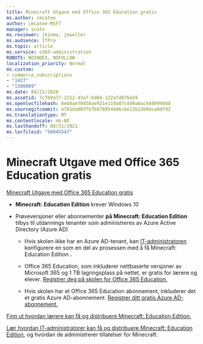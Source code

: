 ```yaml
---
title: Minecraft Utgave med Office 365 Education gratis
ms.author: cmcatee
author: cmcatee-MSFT
manager: scotv
ms.reviewer: jkinma, jmueller
ms.audience: ITPro
ms.topic: article
ms.service: o365-administration
ROBOTS: NOINDEX, NOFOLLOW
localization_priority: Normal
ms.custom:
- commerce_subscriptions
- "1427"
- "1500009"
ms.date: 04/21/2020
ms.assetid: 7cf69a77-2212-43a7-bd68-122afd876e59
ms.openlocfilehash: 6eb8aef0458ae921e119a87cd49a6ac648999d48
ms.sourcegitcommit: e781da003fb7b878854846cbe12b13b9dca8df92
ms.translationtype: MT
ms.contentlocale: nb-NO
ms.lasthandoff: 08/31/2021
ms.locfileid: "58845547"
---
```

# <a name="minecraft-edition-with-office-365-education-for-free"></a>Minecraft Utgave med Office 365 Education gratis

[Minecraft Utgave med Office 365 Education gratis](https://docs.microsoft.com/education/windows/get-minecraft-for-education)
  
- **Minecraft: Education Edition** krever Windows 10

- Prøveversjoner eller abonnementer **på Minecraft: Education Edition** tilbys til utdannings tenanter som administreres av Azure Active Directory (Azure AD)

  - Hvis skolen ikke har en Azure AD-tenant, kan [IT-administratoren](https://docs.microsoft.com/education/windows/school-get-minecraft) konfigurere en som en del av prosessen med å få Minecraft: Education Edition **.**

  - Office 365 Education, som inkluderer nettbaserte versjoner av Microsoft 365 og 1 TB lagringsplass på nettet, er gratis for lærere og elever. [Registrer deg på skolen for Office 365 Education.](https://www.microsoft.com/education/products/office)

  - Hvis skolen har et Office 365 Education abonnement, inkluderer det et gratis Azure AD-abonnement. [Registrer ditt gratis Azure AD-abonnement.](https://msdn.microsoft.com/library/windows/hardware/mt703369%28v=vs.85%29.aspx)

[Finn ut hvordan lærere kan få og distribuere Minecraft: Education Edition.](https://docs.microsoft.com/education/windows/teacher-get-minecraft)
  
[Lær hvordan IT-administratorer kan få og distribuere Minecraft: Education Edition](https://docs.microsoft.com/education/windows/school-get-minecraft), og hvordan de administrerer tillatelser for Minecraft.